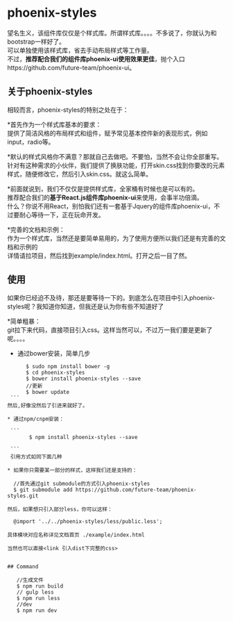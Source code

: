 # phoenix-styles
  
  望名生义，该组件库仅仅是个样式库。所谓样式库。。。。不多说了，你就认为和bootstrap一样好了。   
  可以单独使用该样式库，省去手动布局样式等工作量。   
  不过，**推荐配合我们的组件库phoenix-ui使用效果更佳**，抛个入口https://github.com/future-team/phoenix-ui。   

       
## 关于phoenix-styles
  
  相较而言，phoenix-styles的特别之处在于：  
  
  *首先作为一个样式库基本的要求：  
     提供了简洁风格的布局样式和组件，赋予常见基本控件新的表现形式，例如input，radio等。   
         
  *默认的样式风格你不满意？那就自己去做吧。不要怕，当然不会让你全部重写。    
     针对有这种需求的小伙伴，我们提供了换肤功能，打开skin.css找到你要改的元素样式，随便修改它，然后引入skin.css。就这么简单。    
   
  *前面就说到，我们不仅仅是提供样式库，全家桶有时候也是可以有的。   
     推荐配合我们的**基于React.js组件库phoenix-ui**来使用，会事半功倍滴。    
     什么？你说不用React，别怕我们还有一套基于Jquery的组件库phoenix-ui，不过要耐心等待一下，正在玩命开发。      
  
  *完善的文档和示例：   
     作为一个样式库，当然还是要简单易用的，为了使用方便所以我们还是有完善的文档和示例的   
     详情请拉项目，然后找到example/index.html。打开之后一目了然。    
            
## 使用

   如果你已经迫不及待，那还是要等待一下的。到底怎么在项目中引入phoenix-styles呢？我知道你知道，但我还是认为你有些不知道好了    
      
   *简单粗暴：    
      git拉下来代码，直接项目引入css。这样当然可以，不过万一我们要是更新了呢。。。。 
       
   * 通过bower安装，简单几步
   ```
         $ sudo npm install bower -g
         $ cd phoenix-styles
         $ bower install phoenix-styles --save
         //更新
         $ bower update
    ```
   然后,好像没然后了引进来就好了。     
   
   * 通过npm/cnpm安装：
   
    ```
          $ npm install phoenix-styles --save
        
    ```      
    引用方式如同下面几种
   
   * 如果你只需要某一部分的样式，这样我们还是支持的：    
   ```
      //首先通过git submodule的方式引入phoenix-styles
      $ git submodule add https://github.com/future-team/phoenix-styles.git
   ```
   然后，如果想只引入部分less，你可以这样：
   ```
      @import '../../phoenix-styles/less/public.less';
   ```
   具体模块对应名称详见文档首页 ./example/index.html  
   
   当然也可以直接<link 引入dist下完整的css>
  

## Command
   ```
       //生成文件
       $ npm run build
       // gulp less
       $ npm run less
       //dev 
       $ npm run dev
   ```


